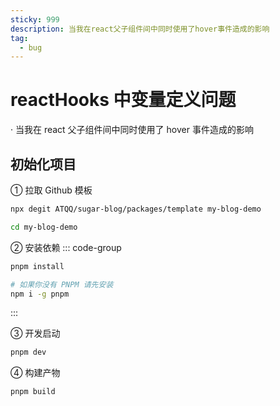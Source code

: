 ```yaml
---
sticky: 999
description: 当我在react父子组件间中同时使用了hover事件造成的影响
tag:
  - bug
---
```


# reactHooks 中变量定义问题

· 当我在 react 父子组件间中同时使用了 hover 事件造成的影响

## 初始化项目

① 拉取 Github 模板

```sh
npx degit ATQQ/sugar-blog/packages/template my-blog-demo
```

```sh
cd my-blog-demo
```

② 安装依赖
::: code-group

```sh [pnpm]
pnpm install
```

```sh [安装 PNPM]
# 如果你没有 PNPM 请先安装
npm i -g pnpm
```

:::

③ 开发启动

```sh
pnpm dev
```

④ 构建产物

```sh
pnpm build
```
